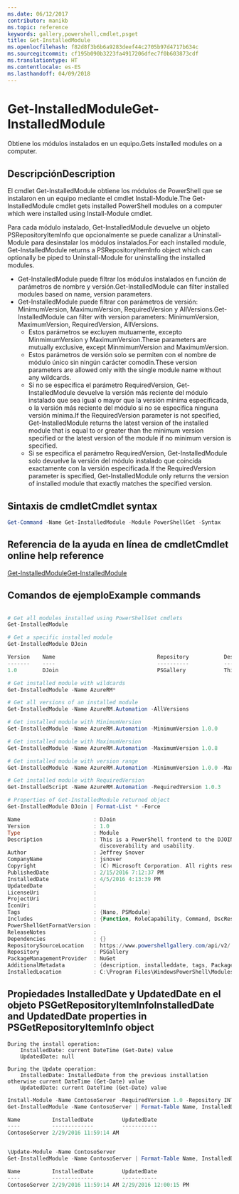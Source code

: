 ```yaml
---
ms.date: 06/12/2017
contributor: manikb
ms.topic: reference
keywords: gallery,powershell,cmdlet,psget
title: Get-InstalledModule
ms.openlocfilehash: f82d8f3b6b6a9283deef44c2705b97d4717b634c
ms.sourcegitcommit: cf195b090b3223fa4917206dfec7f0b603873cdf
ms.translationtype: HT
ms.contentlocale: es-ES
ms.lasthandoff: 04/09/2018
---
```

# <a name="get-installedmodule"></a><span data-ttu-id="7f6f8-103">Get-InstalledModule</span><span class="sxs-lookup"><span data-stu-id="7f6f8-103">Get-InstalledModule</span></span>

<span data-ttu-id="7f6f8-104">Obtiene los módulos instalados en un equipo.</span><span class="sxs-lookup"><span data-stu-id="7f6f8-104">Gets installed modules on a computer.</span></span>

## <a name="description"></a><span data-ttu-id="7f6f8-105">Descripción</span><span class="sxs-lookup"><span data-stu-id="7f6f8-105">Description</span></span>

<span data-ttu-id="7f6f8-106">El cmdlet Get-InstalledModule obtiene los módulos de PowerShell que se instalaron en un equipo mediante el cmdlet Install-Module.</span><span class="sxs-lookup"><span data-stu-id="7f6f8-106">The Get-InstalledModule cmdlet gets installed PowerShell modules on a computer which were installed using Install-Module cmdlet.</span></span>

<span data-ttu-id="7f6f8-107">Para cada módulo instalado, Get-InstalledModule devuelve un objeto PSRepositoryItemInfo que opcionalmente se puede canalizar a Uninstall-Module para desinstalar los módulos instalados.</span><span class="sxs-lookup"><span data-stu-id="7f6f8-107">For each installed module, Get-InstalledModule returns a PSRepositoryItemInfo object which can optionally be piped to Uninstall-Module for uninstalling the installed modules.</span></span>

- <span data-ttu-id="7f6f8-108">Get-InstalledModule puede filtrar los módulos instalados en función de parámetros de nombre y versión.</span><span class="sxs-lookup"><span data-stu-id="7f6f8-108">Get-InstalledModule can filter installed modules based on name, version parameters.</span></span>
- <span data-ttu-id="7f6f8-109">Get-InstalledModule puede filtrar con parámetros de versión: MinimumVersion, MaximumVersion, RequiredVersion y AllVersions.</span><span class="sxs-lookup"><span data-stu-id="7f6f8-109">Get-InstalledModule can filter with version parameters: MinimumVersion, MaximumVersion, RequiredVersion, AllVersions.</span></span>
  - <span data-ttu-id="7f6f8-110">Estos parámetros se excluyen mutuamente, excepto MinmimumVersion y MaximumVersion.</span><span class="sxs-lookup"><span data-stu-id="7f6f8-110">These parameters are mutually exclusive, except MinmimumVersion and MaximumVersion.</span></span>
  - <span data-ttu-id="7f6f8-111">Estos parámetros de versión solo se permiten con el nombre de módulo único sin ningún carácter comodín.</span><span class="sxs-lookup"><span data-stu-id="7f6f8-111">These version parameters are allowed only with the single module name without any wildcards.</span></span>
  - <span data-ttu-id="7f6f8-112">Si no se especifica el parámetro RequiredVersion, Get-InstalledModule devuelve la versión más reciente del módulo instalado que sea igual o mayor que la versión mínima especificada, o la versión más reciente del módulo si no se especifica ninguna versión mínima.</span><span class="sxs-lookup"><span data-stu-id="7f6f8-112">If the RequiredVersion parameter is not specified, Get-InstalledModule returns the latest version of the installed module that is equal to or greater than the minimum version specified or the latest version of the module if no minimum version is specified.</span></span>
  - <span data-ttu-id="7f6f8-113">Si se especifica el parámetro RequiredVersion, Get-InstalledModule solo devuelve la versión del módulo instalado que coincida exactamente con la versión especificada.</span><span class="sxs-lookup"><span data-stu-id="7f6f8-113">If the RequiredVersion parameter is specified, Get-InstalledModule only returns the version of installed module that exactly matches the specified version.</span></span>

## <a name="cmdlet-syntax"></a><span data-ttu-id="7f6f8-114">Sintaxis de cmdlet</span><span class="sxs-lookup"><span data-stu-id="7f6f8-114">Cmdlet syntax</span></span>
```powershell
Get-Command -Name Get-InstalledModule -Module PowerShellGet -Syntax
```

## <a name="cmdlet-online-help-reference"></a><span data-ttu-id="7f6f8-115">Referencia de la ayuda en línea de cmdlet</span><span class="sxs-lookup"><span data-stu-id="7f6f8-115">Cmdlet online help reference</span></span>

[<span data-ttu-id="7f6f8-116">Get-InstalledModule</span><span class="sxs-lookup"><span data-stu-id="7f6f8-116">Get-InstalledModule</span></span>](http://go.microsoft.com/fwlink/?LinkId=526863)

## <a name="example-commands"></a><span data-ttu-id="7f6f8-117">Comandos de ejemplo</span><span class="sxs-lookup"><span data-stu-id="7f6f8-117">Example commands</span></span>

```powershell

# Get all modules installed using PowerShellGet cmdlets
Get-InstalledModule

# Get a specific installed module
Get-InstalledModule DJoin

Version    Name                                Repository           Description
-------    ----                                ----------           -----------
1.0        DJoin                               PSGallery            This is a PowerShell frontend to the DJOIN.exe c...

# Get installed module with wildcards
Get-InstalledModule -Name AzureRM*

# Get all versions of an installed module
Get-InstalledModule -Name AzureRM.Automation -AllVersions

# Get installed module with MinimumVersion
Get-InstalledModule -Name AzureRM.Automation -MinimumVersion 1.0.0

# Get installed module with MaximumVersion
Get-InstalledModule -Name AzureRM.Automation -MaximumVersion 1.0.8

# Get installed module with version range
Get-InstalledModule -Name AzureRM.Automation -MinimumVersion 1.0.0 -MaximumVersion 1.0.8

# Get installed module with RequiredVersion
Get-InstalledScript -Name AzureRM.Automation -RequiredVersion 1.0.3

# Properties of Get-InstalledModule returned object
Get-InstalledModule DJoin | Format-List * -Force

Name                       : DJoin
Version                    : 1.0
Type                       : Module
Description                : This is a PowerShell frontend to the DJOIN.exe command which provides better
                             discoverability and usability.
Author                     : Jeffrey Snover
CompanyName                : jsnover
Copyright                  : (C) Microsoft Corporation. All rights reserved.
PublishedDate              : 2/15/2016 7:12:37 PM
InstalledDate              : 4/5/2016 4:13:39 PM
UpdatedDate                :
LicenseUri                 :
ProjectUri                 :
IconUri                    :
Tags                       : {Nano, PSModule}
Includes                   : {Function, RoleCapability, Command, DscResource...}
PowerShellGetFormatVersion :
ReleaseNotes               :
Dependencies               : {}
RepositorySourceLocation   : https://www.powershellgallery.com/api/v2/
Repository                 : PSGallery
PackageManagementProvider  : NuGet
AdditionalMetadata         : {description, installeddate, tags, PackageManagementProvider...}
InstalledLocation          : C:\Program Files\WindowsPowerShell\Modules\DJoin\1.0

```



## <a name="installeddate-and-updateddate-properties-in-psgetrepositoryiteminfo-object"></a><span data-ttu-id="7f6f8-118">Propiedades InstalledDate y UpdatedDate en el objeto PSGetRepositoryItemInfo</span><span class="sxs-lookup"><span data-stu-id="7f6f8-118">InstalledDate and UpdatedDate properties in PSGetRepositoryItemInfo object</span></span>

    During the install operation:
        InstalledDate: current DateTime (Get-Date) value
        UpdatedDate: null

    During the Update operation:
        InstalledDate: InstalledDate from the previous installation otherwise current DateTime (Get-Date) value
        UpdatedDate: current DateTime (Get-Date) value

```powershell
Install-Module -Name ContosoServer -RequiredVersion 1.0 -Repository INT
Get-InstalledModule -Name ContosoServer | Format-Table Name, InstalledDate, UpdatedDate

Name          InstalledDate         UpdatedDate
----          -------------         -----------
ContosoServer 2/29/2016 11:59:14 AM


\Update-Module -Name ContosoServer
Get-InstalledModule -Name ContosoServer | Format-Table Name, InstalledDate, UpdatedDate

Name          InstalledDate         UpdatedDate
----          -------------         -----------
ContosoServer 2/29/2016 11:59:14 AM 2/29/2016 12:00:15 PM
```